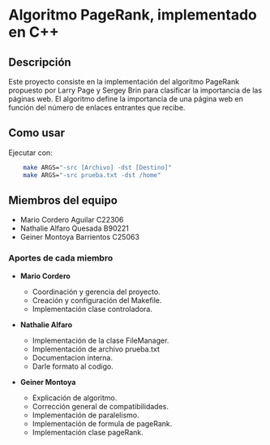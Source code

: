  # Algoritmo PageRank, implementado en C++
## Descripción
Este proyecto consiste en la implementación del algoritmo PageRank propuesto por Larry Page y Sergey Brin para clasificar la importancia de las páginas web. El algoritmo define la importancia de una página web en función del número de enlaces entrantes que recibe.

## Como usar


Ejecutar con:
```bash
    make ARGS="-src [Archivo] -dst [Destino]"
    make ARGS="-src prueba.txt -dst /home"
```

## Miembros del equipo
- Mario Cordero Aguilar C22306
- Nathalie Alfaro Quesada B90221
- Geiner Montoya Barrientos C25063

### Aportes de cada miembro
- **Mario Cordero**
  - Coordinación y gerencia del proyecto.
  - Creación y configuración del Makefile.
  - Implementación clase controladora.


- **Nathalie Alfaro**
  - Implementación de la clase FileManager.
  - Implementación de archivo prueba.txt
  - Documentacion interna.
  - Darle formato al codigo.

- **Geiner Montoya**
  - Explicación de algoritmo.
  - Corrección general de compatibilidades.
  - Implementación de paralelismo.
  - Implementación de formula de pageRank.
  - Implementación clase pageRank.